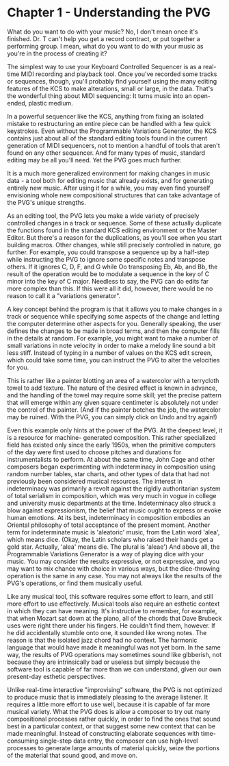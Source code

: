 
# Chapter 1 - Understanding the PVG

What do you want to do with your music? No, I don't mean once it's finished. Dr. T can't help you get a record contract, or put together a performing group. I mean, what do you want to do with your music as you're in the process of creating it?

The simplest way to use your Keyboard Controlled Sequencer is as a real-time MIDI recording and playback tool. Once you've recorded some tracks or sequences, though, you'll probably find yourself using the many editing features of the KCS to make alterations, small or large, in the data. That's the wonderful thing about MIDI sequencing: It turns music into an open-ended, plastic medium.

In a powerful sequencer like the KCS, anything from fixing an isolated mistake to restructuring an entire piece can be handled with a few quick keystrokes. Even without the Programmable Variations Generator, the KCS contains just about all of the standard editing tools found in the current generation of MIDI sequencers, not to mention a handful of tools that aren't found on any other sequencer. And for many types of music, standard editing may be all you'll need. Yet the PVG goes much further.

It is a much more generalized environment for making changes in music data - a tool both for editing music that already exists, and for generating entirely new music. After using it for a while, you may even find yourself envisioning whole new compositional structures that can take advantage of the PVG's unique strengths.

As an editing tool, the PVG lets you make a wide variety of precisely controlled changes in a track or sequence. Some of these actually duplicate the functions found in the standard KCS editing environment or the Master Editor. But there's a reason for the duplications, as you'll see when you start building macros. Other changes, while still precisely controlled in nature, go further. For example, you could transpose a sequence up by a half-step while instructing the PVG to ignore some specific notes and transpose others. If it ignores C, D, F, and G while Oo transposing Eb, Ab, and Bb, the result of the operation would be to modulate a sequence in the key of C minor into the key of C major. Needless to say, the PVG can do edits far more complex than this. If this were all it did, however, there would be no reason to call it a "variations generator".

A key concept behind the program is that it allows you to make changes in a track or sequence while specifying some aspects of the change and letting the computer determine other aspects for you. Generally speaking, the user defines the changes to be made in broad terms, and then the computer fills in the details at random. For example, you might want to make a number of small variations in note velocity in order to make a melody line sound a bit less stiff. Instead of typing in a number of values on the KCS edit screen, which could take some time, you can instruct the PVG to alter the velocities for you.

This is rather like a painter blotting an area of a watercolor with a terrycloth towel to add texture. The nature of the desired effect is known in advance, and the handling of the towel may require some skill; yet the precise pattern that will emerge within any given square centimeter is absolutely not under the control of the painter. (And if the painter botches the job, the watercolor may be ruined. With the PVG, you can simply click on Undo and try again!)

Even this example only hints at the power of the PVG. At the deepest level, it is a resource for machine- generated composition. This rather specialized field has existed only since the early 1950s, when the primitive computers of the day were first used to choose pitches and durations for instrumentalists to perform. At about the same time, John Cage and other composers began experimenting with indeterminacy in composition using random number tables, star charts, and other types of data that had not previously been considered musical resources. The interest in indeterminacy was primarily a revolt against the rigldly authoritarian system of total serialism in composition, which was very much in vogue in college and university music departments at the time. Indeterminacy also struck a blow against expressionism, the belief that music ought to express or evoke human emotions. At its best, indeterminacy in composition embodies an Oriental philosophy of total acceptance of the present moment. Another term for indeterminate music is 'aleatoric' music, from the Latin word 'alea', which means dice. (Okay, the Latin scholars who raised their hands get a gold star. Actually, 'alea' means die. The plural is 'aleae') And above all, the Programmable Variations Generator is a way of playing dice with your music. You may consider the results expressive, or not expressive, and you may want to mix chance with choice in various ways, but the dice-throwing operation is the same in any case. You may not always like the results of the PVG's operations, or find them musically useful.

Like any musical tool, this software requires some effort to learn, and still more effort to use effectively. Musical tools also require an esthetic context in which they can have meaning. It's instructive to remember, for example, that when Mozart sat down at the piano, all of the chords that Dave Brubeck uses were right there under his fingers. He couldn't find them, however. If he did accidentally stumble onto one, it sounded like wrong notes. The reason is that the isolated jazz chord had no context. The harmonic language that would have made it meaningful was not yet born. In the same way, the results of PVG operations may sometimes sound like glbberish, not because they are intrinsically bad or useless but simply because the software tool is capable of far more than we can understand, glven our own present-day esthetic perspectives.

Unlike real-time interactive "improvising" software, the PVG is not optimized to produce music that is immediately pleasing to the average listener. It requires a little more effort to use well, because it is capable of far more musical variety. What the PVG does is allow a composer to try out many compositional processes rather quickly, in order to find the ones that sound best in a particular context, or that suggest some new context that can be made meaningful. Instead of constructing elaborate sequences with time-consuming single-step data entry, the composer can use high-level processes to generate large amounts of material quickly, seize the portions of the material that sound good, and move on.